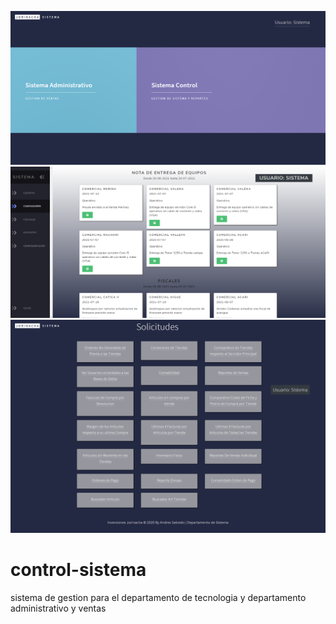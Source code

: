 ![](./docs/dep.png)
![](./docs/inicio.png)
![](./docs/menu.png)

# control-sistema
sistema de gestion para el departamento de tecnologia y departamento administrativo y ventas
